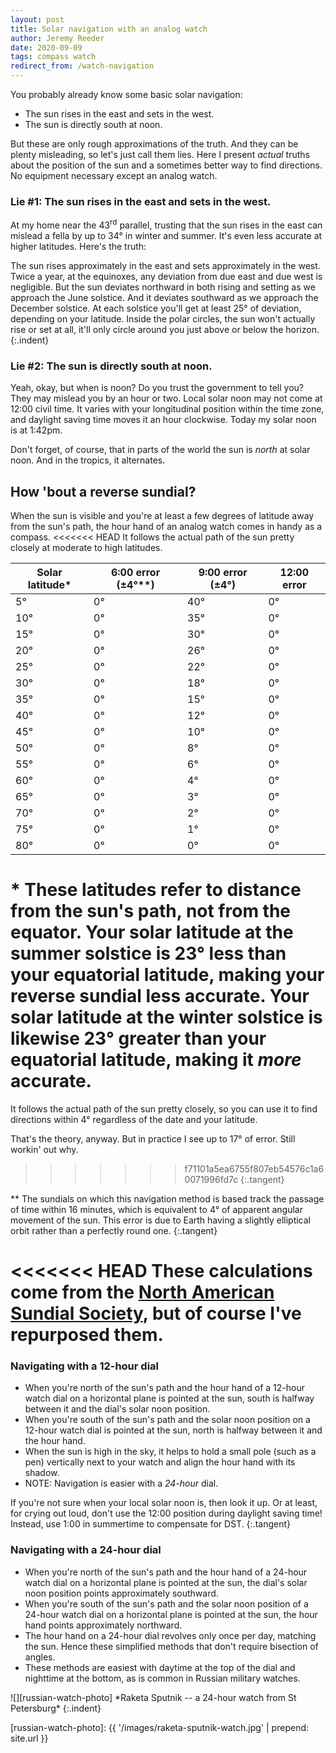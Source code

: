 ```yaml
---
layout: post
title: Solar navigation with an analog watch
author: Jeremy Reeder
date: 2020-09-09
tags: compass watch
redirect_from: /watch-navigation
---
```


You probably already know some basic solar navigation:
- The sun rises in the east and sets in the west.
- The sun is directly south at noon.

But these are only rough approximations of the truth. And they can be plenty
misleading, so let's just call them lies. Here I present _actual_ truths about
the position of the sun and a sometimes better way to find directions. No
equipment necessary except an analog watch.

### Lie #1: The sun rises in the east and sets in the west.

At my home near the 43<sup>rd</sup> parallel, trusting that the sun rises in
the east can mislead a fella by up to 34° in winter and summer. It's even less
accurate at higher latitudes. Here's the truth:

The sun rises approximately in the east and sets approximately in the west.
Twice a year, at the equinoxes, any deviation from due east and due west is
negligible.  But the sun deviates northward in both rising and setting as we
approach the June solstice.  And it deviates southward as we approach the
December solstice.  At each solstice you'll get at least 25° of deviation,
depending on your latitude.  Inside the polar circles, the sun won't actually
rise or set at all, it'll only circle around you just above or below the
horizon.
{:.indent}

### Lie #2: The sun is directly south at noon.

Yeah, okay, but when is noon? Do you trust the government to tell you? They may
mislead you by an hour or two. Local solar noon may not come at 12:00 civil
time. It varies with your longitudinal position within the time zone, and
daylight saving time moves it an hour clockwise. Today my solar noon is at
1:42pm.

Don't forget, of course, that in parts of the world the sun is _north_ at solar
noon. And in the tropics, it alternates.

## How 'bout a reverse sundial?

When the sun is visible and you're at least a few degrees of latitude away from
the sun's path, the hour hand of an analog watch comes in handy as a compass.
<<<<<<< HEAD
It follows the actual path of the sun pretty closely at moderate to high
latitudes.

| Solar latitude* | 6:00 error (±4°**) | 9:00 error (±4°)  | 12:00 error |
|-----------------|--------------------|-------------------|-------------|
| 5°              | 0°                 | 40°               | 0°          |
| 10°             | 0°                 | 35°               | 0°          |
| 15°             | 0°                 | 30°               | 0°          |
| 20°             | 0°                 | 26°               | 0°          |
| 25°             | 0°                 | 22°               | 0°          |
| 30°             | 0°                 | 18°               | 0°          |
| 35°             | 0°                 | 15°               | 0°          |
| 40°             | 0°                 | 12°               | 0°          |
| 45°             | 0°                 | 10°               | 0°          |
| 50°             | 0°                 | 8°                | 0°          |
| 55°             | 0°                 | 6°                | 0°          |
| 60°             | 0°                 | 4°                | 0°          |
| 65°             | 0°                 | 3°                | 0°          |
| 70°             | 0°                 | 2°                | 0°          |
| 75°             | 0°                 | 1°                | 0°          |
| 80°             | 0°                 | 0°                | 0°          |

\* These latitudes refer to distance from the sun's path, not from the equator.
Your solar latitude at the summer solstice is 23° less than your equatorial
latitude, making your reverse sundial less accurate. Your solar latitude at the
winter solstice is likewise 23° greater than your equatorial latitude, making
it _more_ accurate.
=======
It follows the actual path of the sun pretty closely, so you can use it to find
directions within 4° regardless of the date and your latitude.

That's the theory, anyway. But in practice I see up to 17° of error. Still workin' out why.
>>>>>>> f71101a5ea6755f807eb54576c1a60071996fd7c
{:.tangent}

\** The sundials on which this navigation method is based track the passage of time
within 16 minutes, which is equivalent to 4° of apparent angular movement of
the sun. This error is due to Earth having a slightly elliptical orbit rather
than a perfectly round one.
{:.tangent}

<<<<<<< HEAD
These calculations come from the [North American Sundial
Society][calculations], but of course I've repurposed them.
=======
<!--
Note that [Rob Bicevskis][bicevskis-dissent] has a lower opinion on the
accuracy of watch-based solar navigation. I will attempt to reproduce and make
sense of his less favorable results.
>>>>>>> f71101a5ea6755f807eb54576c1a60071996fd7c
{:.tangent}
-->

### Navigating with a 12-hour dial
- When you're north of the sun's path and the hour hand of a 12-hour watch dial on a horizontal plane is pointed at the sun, south is halfway between it and the dial's solar noon position.
- When you're south of the sun's path and the solar noon position on a 12-hour watch dial is pointed at the sun, north is halfway between it and the hour hand.
- When the sun is high in the sky, it helps to hold a small pole (such as a pen) vertically next to your watch and align the hour hand with its shadow.
- NOTE: Navigation is easier with a _24-hour_ dial.

If you're not sure when your local solar noon is, then look it up. Or at least, for crying out loud, don't use the 12:00 position during daylight saving time! Instead, use 1:00 in summertime to compensate for DST.
{:.tangent}

### Navigating with a 24-hour dial
- When you're north of the sun's path and the hour hand of a 24-hour watch dial on a horizontal plane is pointed at the sun, the dial's solar noon position points approximately southward.
- When you're south of the sun's path and the solar noon position of a 24-hour watch dial on a horizontal plane is pointed at the sun, the hour hand points approximately northward.
- The hour hand on a 24-hour dial revolves only once per day, matching the sun. Hence these simplified methods that don't require bisection of angles.
- These methods are easiest with daytime at the top of the dial and nighttime at the bottom, as is common in Russian military watches.

<div class="gallery" markdown="1">
![][russian-watch-photo]
*Raketa Sputnik -- a 24-hour watch from St Petersburg*
{:.indent}
</div>


[russian-watch-photo]: {{ '/images/raketa-sputnik-watch.jpg' | prepend: site.url }}

[calculations]:      https://sundials.org/index.php/teachers-corner/sundial-mathematics

